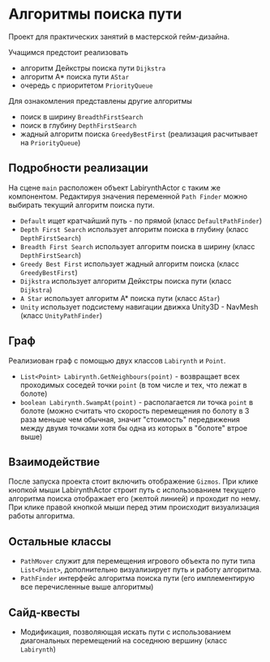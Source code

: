 Алгоритмы поиска пути
=====================

Проект для практических занятий в мастерской гейм-дизайна.

Учащимся предстоит реализовать

- алгоритм Дейкстры поиска пути `Dijkstra`
- алгоритм A* поиска пути `AStar`
- очередь с приоритетом `PriorityQueue`

Для ознакомления представлены другие алгоритмы

- поиск в ширину `BreadthFirstSearch`
- поиск в глубину `DepthFirstSearch`
- жадный алгоритм поиска `GreedyBestFirst` (реализация расчитывает на `PriorityQueue`)

Подробности реализации
----------------------

На сцене `main` расположен объект LabirynthActor с таким же компонентом.
Редактируя значения переменной `Path Finder` можно выбирать текущий алгоритм поиска пути.

- `Default` ищет кратчайший путь - по прямой (класс `DefaultPathFinder`)
- `Depth First Search` использует алгоритм поиска в глубину (класс `DepthFirstSearch`)
- `Breadth First Search` использует алгоритм поиска в ширину (класс `DepthFirstSearch`)
- `Greedy Best First` использует жадный алгоритм поиска (класс `GreedyBestFirst`)
- `Dijkstra` использует алгоритм Дейкстры поиска пути (класс `Dijkstra`)
- `A Star` использует алгоритм А* поиска пути (класс `AStar`)
- `Unity` использует подсистему навигации движка Unity3D - NavMesh (класс `UnityPathFinder`)

Граф
----

Реализиован граф с помощью двух классов `Labirynth` и `Point`.

- `List<Point> Labirynth.GetNeighbours(point)` - возвращает всех проходимых соседей точки `point` (в том числе и тех, что лежат в болоте)
- `boolean Labirynth.SwampAt(point)` - располагается ли точка `point` в болоте (можно считать что скорость перемещения по болоту в 3 раза меньше чем обычная, значит "стоимость" передвижения между двумя точками хотя бы одна из которых в "болоте" втрое выше)

Взаимодействие
--------------

После запуска проекта стоит включить отображение `Gizmos`. 
При клике кнопкой мыши LabirynthActor строит путь с использованием текущего алгоритма поиска отображает его (желтой линией) и проходит по нему.
При клике правой кнопкой мыши перед этим происходит визуализация работы алгоритма.

Остальные классы
----------------

- `PathMover` служит для перемещения игрового объекта по пути типа `List<Point>`, дополнительно визуализирует путь и работу алгоритма.
- `PathFinder` интерфейс алгоритма поиска пути (его имплементирую все перечисленные выше алгоритмы)

Сайд-квесты
-----------

- Модификация, позволяющая искать пути с использованием диагональных перемещений на соседнюю вершину (класс `Labirynth`)
